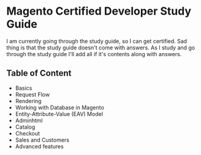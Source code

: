 # Magento Certified Developer Study Guide

I am currently going through the study guide, so I can get certified. Sad thing is that the study guide doesn't come with answers. As I study and go through the study guide I'll add all if it's contents along with answers.

## Table of Content

- Basics
- Request Flow
- Rendering
- Working with Database in Magento
- Entity-Attribute-Value (EAV) Model
- Adminhtml
- Catalog
- Checkout
- Sales and Customers
- Advanced features
